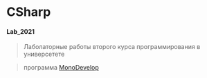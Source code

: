 # CSharp
#### Lab_2021
> Лаболаторные работы второго курса программирования в универсетете

> программа [MonoDevelop](https://www.monodevelop.com/download/)
